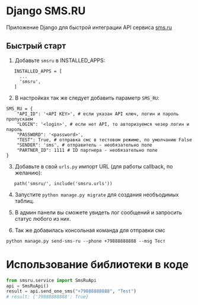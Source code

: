 # Django SMS.RU


Приложение Django для быстрой интеграции API сервиса [sms.ru](https://sms.ru/?panel=api)

Быстрый старт
-----------

1. Добавьте `smsru` в INSTALLED_APPS:
```
   INSTALLED_APPS = [
     ...
     'smsru',
   ]
```
2. В настройках так же следует добавить параметр `SMS_RU`:
```
SMS_RU = {
    "API_ID": '<API KEY>', # если указан API ключ, логин и пароль пропускаем
    "LOGIN": '<login>', # если нет API, то авторизуемся чезер логин и пароль
    "PASSWORD": '<password>',
    "TEST": True, # отправка смс в тестовом режиме, по умолчанию False
    "SENDER": 'sms', # отправитель - необязательно поле
    "PARTNER_ID": 1111 # ID партнера - необязательно поле
}
```

3. Добавьте в свой `urls.py` импорт URL (для работы callback, по желанию):
```
   path('smsru/', include('smsru.urls'))
```

4. Запустите ``python manage.py migrate`` для создания необъодимых таблиц.

5. В админ панели вы сможете увидеть лог сообщений и запросить статус любого из них.

6. Так же добавилась консольная команда для отправки смс
```
python manage.py send-sms-ru --phone +79888888888 --msg Тест
```

# Использование библиотеки в коде
```python
from smsru.service import SmsRuApi
api = SmsRuApi()
result = api.send_one_sms("+79888888888", "Test")
# result: {'79888888888': True}
```
